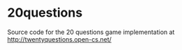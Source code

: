 20questions
===========

Source code for the 20 questions game implementation at http://twentyquestions.open-cs.net/
